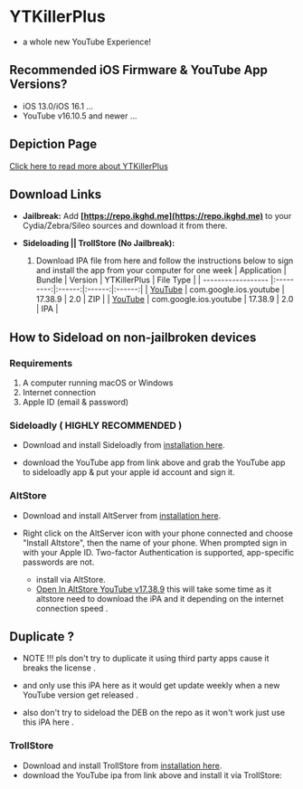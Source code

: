 # YTKillerPlus
* a whole new YouTube Experience!

## Recommended iOS Firmware & YouTube App Versions?
* iOS 13.0/iOS 16.1 ...
* YouTube v16.10.5 and newer ...


## Depiction Page
[Click here to read more about YTKillerPlus](https://repo.ikghd.me/depictions/?p=me.ikghd.ytkplus)

## Download Links

* **Jailbreak:** Add __[https://repo.ikghd.me](https://repo.ikghd.me)__ to your Cydia/Zebra/Sileo sources and download it from there.
* **Sideloading || TrollStore (No Jailbreak):**

    1. Download IPA file from here and follow the instructions below to sign and install the app from your computer for one week
        | Application | Bundle | Version | YTKillerPlus | File Type |
        | ------------------ |:---------:|:------:|:------:|:------:|
        | [YouTube](https://ikghd.site/iPA/YouTube_v17.38.9.zip) | com.google.ios.youtube | 17.38.9 | 2.0 | ZIP |
        | [YouTube](https://ikghd.site/iPA/YouTube_v17.38.9.ipa) | com.google.ios.youtube | 17.38.9 | 2.0 | IPA |


## How to Sideload on non-jailbroken devices
### Requirements
1. A computer running macOS or Windows
2. Internet connection
3. Apple ID (email & password)


### Sideloadly  ( HIGHLY RECOMMENDED )
* Download and install Sideloadly from [installation here](https://sideloadly.io).

* download the YouTube app from link above and grab the YouTube app to sideloadly app & put your apple id account and sign it.


### AltStore
* Download and install AltServer from [installation here](https://altstore.io).

* Right click on the AltServer icon with your phone connected and choose "Install Altstore", then the name of your phone. When prompted sign in with your Apple ID. Two-factor Authentication is supported, app-specific passwords are not.

    * install via AltStore.
    * [Open In AltStore YouTube v17.38.9](https://tinyurl.com/37fjn9hs) this will take some time as it altstore need to download the iPA and it depending on the internet connection speed .


## Duplicate ?
* NOTE !!! pls don't try to duplicate it using third party apps cause it breaks the license .
* and only use this iPA here as it would get update weekly when a new YouTube version get released .

* also  don't try to sideload the DEB on the repo as it won't work just use this iPA here .


### TrollStore
* Download and install TrollStore from [installation here](https://github.com/opa334/TrollStore).
* download the YouTube ipa from link above and install it via TrollStore:
